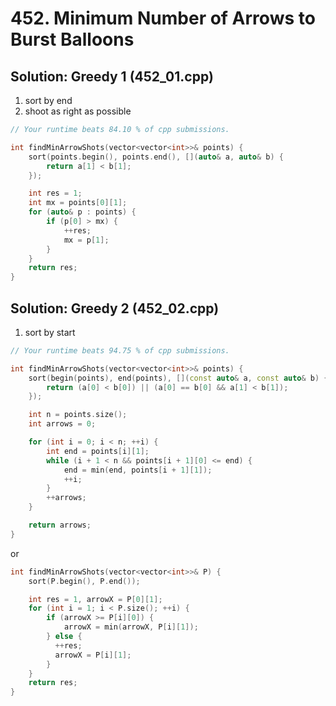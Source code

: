 # 452. Minimum Number of Arrows to Burst Balloons #

## Solution: Greedy 1 (452_01.cpp) ##

1. sort by end
2. shoot as right as possible

```cpp
// Your runtime beats 84.10 % of cpp submissions.

int findMinArrowShots(vector<vector<int>>& points) {
    sort(points.begin(), points.end(), [](auto& a, auto& b) {
        return a[1] < b[1];
    });

    int res = 1;
    int mx = points[0][1];
    for (auto& p : points) {
        if (p[0] > mx) {
            ++res;
            mx = p[1];
        }
    }
    return res;
}
```

## Solution: Greedy 2 (452_02.cpp) ##

1. sort by start

```cpp
// Your runtime beats 94.75 % of cpp submissions.

int findMinArrowShots(vector<vector<int>>& points) {
    sort(begin(points), end(points), [](const auto& a, const auto& b) {
        return (a[0] < b[0]) || (a[0] == b[0] && a[1] < b[1]);
    });

    int n = points.size();
    int arrows = 0;

    for (int i = 0; i < n; ++i) {
        int end = points[i][1];
        while (i + 1 < n && points[i + 1][0] <= end) {
            end = min(end, points[i + 1][1]);
            ++i;
        }
        ++arrows;
    }

    return arrows;
}
```

or

```cpp
int findMinArrowShots(vector<vector<int>>& P) {
    sort(P.begin(), P.end());

    int res = 1, arrowX = P[0][1];
    for (int i = 1; i < P.size(); ++i) {
        if (arrowX >= P[i][0]) {
            arrowX = min(arrowX, P[i][1]);
        } else {
          ++res;
          arrowX = P[i][1];
        }
    }
    return res;
}
```

